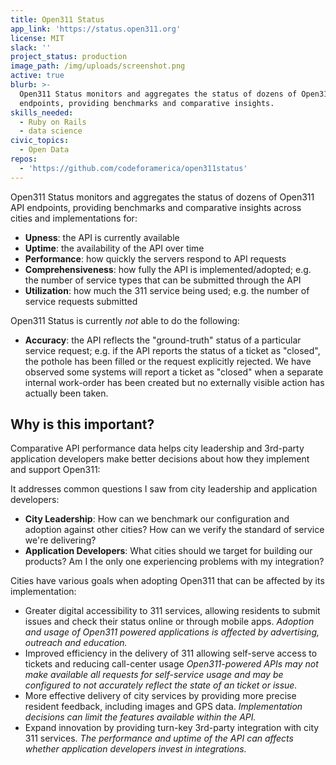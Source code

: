 ```yaml
---
title: Open311 Status
app_link: 'https://status.open311.org'
license: MIT
slack: ''
project_status: production
image_path: /img/uploads/screenshot.png
active: true
blurb: >-
  Open311 Status monitors and aggregates the status of dozens of Open311 API
  endpoints, providing benchmarks and comparative insights.
skills_needed:
  - Ruby on Rails
  - data science
civic_topics:
  - Open Data
repos:
  - 'https://github.com/codeforamerica/open311status'
---
```

Open311 Status monitors and aggregates the status of dozens of Open311 API endpoints, providing benchmarks and comparative insights across cities and implementations for:

- **Upness**: the API is currently available
- **Uptime**: the availability of the API over time
- **Performance**: how quickly the servers respond to API requests
- **Comprehensiveness**: how fully the API is implemented/adopted; e.g. the number of service types that can be submitted through the API
- **Utilization**: how much the 311 service being used; e.g. the number of service requests submitted

Open311 Status is currently _not_ able to do the following:

- **Accuracy**: the API reflects the "ground-truth" status of a particular service request; e.g. if the API reports the status of a ticket as "closed", the pothole has been filled or the request explicitly rejected. We have observed some systems will report a ticket as "closed" when a separate internal work-order has been created but no externally visible action has actually been taken. 

## Why is this important?

Comparative API performance data helps city leadership and 3rd-party application developers make better decisions about how they implement and support Open311:

It addresses common questions I saw from city leadership and application developers:

- **City Leadership**: How can we benchmark our configuration and adoption against other cities? How can we verify the standard of service we're delivering? 
- **Application Developers**: What cities should we target for building our products?  Am I the only one experiencing problems with my integration?

Cities have various goals when adopting Open311 that can be affected by its implementation: 

- Greater digital accessibility to 311 services, allowing residents to submit issues and check their status online or through mobile apps. _Adoption and usage of Open311 powered applications is affected by advertising, outreach and education._
- Improved efficiency in the delivery of 311 allowing self-serve access to tickets and reducing call-center usage _Open311-powered APIs may not make available all requests for self-service usage and may be configured to not accurately reflect the state of an ticket or issue._
- More effective delivery of city services by providing more precise resident feedback, including images and GPS data. _Implementation decisions can limit the features available within the API._
- Expand innovation by providing turn-key 3rd-party integration with city 311 services. _The performance and uptime of the API can affects whether application developers invest in integrations._ 

